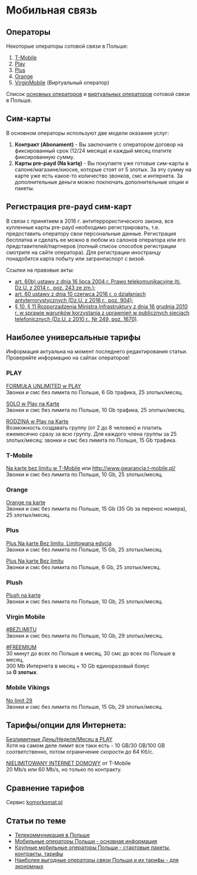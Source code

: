 # Мобильная связь

## Операторы

Некоторые операторы сотовой связи в Польше:
1. [T-Mobile](http://www.t-mobile.pl/)
2. [Play](https://www.play.pl/)
3. [Plus](https://www.plus.pl/)
4. [Orange](https://www.orange.pl/)   
5. [VirginMobile](https://virginmobile.pl/) (Виртуальный оператор)

Список [основных операторов](https://pl.wikipedia.org/wiki/Telekomunikacja_w_Polsce#Operatorzy_strukturalni) и [виртуальных операторов](https://pl.wikipedia.org/wiki/Operator_wirtualny#Wirtualni_operatorzy_na_rynku_polskim) сотовой связи в Польше.

## Сим-карты

В основном операторы используют две модели оказания услуг:
1. **Контракт (Abonament)** - Вы заключаете с оператором договор на фиксированный срок (12/24 месяца) и каждый месяц платите фиксированную сумму.
2. **Карты pre-payd (Na kartę)** - Вы покупаете уже готовые сим-карты в салоне/магазине/киоске, которые стоят от 5 злотых. За эту сумму на карте уже есть какое-то количество звонков, смс и интернета. За дополнительные деньги можно поключать дополнительные опции и пакеты.

## Регистрация pre-payd сим-карт

В связи с принятием в 2016 г. антитеррористического закона, все купленные карты pre-payd необходимо регистрировать, т.е. предоставить оператору свои персональные данные. Регистрация бесплатна и сделать ее можно в любом из салонов оператора или его представителей/партнеров (полный список способов регистрации смотрите на сайте оператора). Для регистрации иностранцу понадобится карта побыту или загранпаспорт с визой.

Ссылки на правовые акты:

* [art. 60b) ustawy z dnia 16 lipca 2004 r. Prawo telekomunikacyjne (tj. Dz.U. z 2014 r., poz. 243 ze zm.)](http://isap.sejm.gov.pl/DetailsServlet?id=WDU20041711800);
* [art. 60 ustawy z dnia 10 czerwca 2016 r. o działaniach antyterrorystycznych (Dz.U. z 2016 r., poz. 904)](http://isap.sejm.gov.pl/DetailsServlet?id=WDU20160000904);
* [§ 10, § 11 Rozporządzenia Ministra Infrastruktury z dnia 16 grudnia 2010 r. w sprawie warunków korzystania z uprawnień w publicznych sieciach telefonicznych (Dz.U. z 2010 r., Nr 249, poz. 1670)](http://isap.sejm.gov.pl/DetailsServlet?id=WDU20102491670).

## Наиболее универсальные тарифы

Информация актуальна на момент последнего редактирования статьи.  
Проверяйте информацию на сайтах операторов!

### PLAY

[FORMUŁA UNLIMITED w PLAY](http://www.play.pl/oferta/play-karta/play-na-karte/formula-unlimited/)  
Звонки и смс без лимита по Польше, 6 Gb трафика, 25 злотых/месяц.

[SOLO w Play na Kartę](https://www.play.pl/oferta/play-karta/play-na-karte/solo-w-play-na-karte/)  
Звонки и смс без лимита по Польше, 10 Gb трафика, 25 злотых/месяц.

[RODZINA w Play na Kartę](https://www.play.pl/kampanie/rodzina-w-play-na-karte/)  
Возможность создавать группу (от 2 до 8 человек) и платить ежемесячно сразу за всю группу. Для каждого члена группы за 25 злотых/месяц: звонки и смс без лимита по Польше, 15 Gb трафика.

### T-Mobile

[Na kartę bez limitu w T-Mobile](http://www.t-mobile.pl/pl/dlaciebie/oferta/na-karte) или http://www.gwarancja.t-mobile.pl/  
Звонки и смс без лимита по Польше, 10 Gb, 25 злотых/месяц.

### Orange

[Orange na kartę](bezlimitunakarte.pl/)  
Звонки и смс без лимита по Польше, 15 Gb (35 Gb за перенос номера), 25 злотых/месяц.

### Plus

[Plus Na kartę Bez limitu, Limitowana edycja](http://www.plus.pl/na-karte)  
Звонки и смс без лимита по Польше, 15 Gb, 25 злотых/месяц.

[Plus Na kartę Bez limitu](http://www.plus.pl/na-karte)  
Звонки и смс без лимита по Польше, 6 Gb, 25 злотых/месяц.

### Plush

[Plush na kartę](http://www.plushbezlimitu.pl/na-karte)  
Звонки и смс без лимита по Польше, 10 Gb, 25 злотых/месяц.

### Virgin Mobile

[#BEZLIMITU](https://virginmobile.pl/oferty/karta/nowy-numer/bezlimitu)  
Звонки и смс без лимита по Польше, 10 Gb, 29 злотых/месяц.

[#FREEMIUM](https://virginmobile.pl/oferty/karta/nowy-numer/freemium)  
30 минут до всех по Польше в месяц, 30 смс до всех по Польше в месяц,  
300 Mb Интернета в месяц + 10 Gb единоразовый бонус  
за **0 злотых**.

### Mobile Vikings

[No limit 29](https://mobilevikings.pl/pl/oferta/telefon-na-karte/#viking29nolimit)  
Звонки и смс без лимита по Польше, 15 Gb, 29 злотых/месяц.

## Тарифы/опции для Интернета:

[Безлимитные День/Неделя/Месяц в PLAY](http://promocje.play.pl/pakiet/)  
Хотя на самом деле лимит все таки есть - 10 GB/30 GB/100 GB соответственно, потом ограничение скорости до 64 Кб/с.

[NIELIMITOWANY INTERNET DOMOWY](http://www.t-mobile.pl/pl/internet-domowy-tmobile/main) от T-Mobile  
20 Mb/s или 60 Mb/s, но только по контракту.

## Сравнение тарифов

Сервис [komorkomat.pl](https://komorkomat.pl/)

## Статьи по теме

* [Телекоммуникация в Польше](http://www.migrant.info.pl/%D0%A2%D0%B5%D0%BB%D0%B5%D0%BA%D0%BE%D0%BC%D0%BC%D1%83%D0%BD%D0%B8%D0%BA%D0%B0%D1%86%D0%B8%D1%8F_%D0%B2_%D0%9F%D0%BE%D0%BB%D1%8C%D1%88%D0%B5.html)  
* [Мобильные операторы Польши - основная информация](http://gopolsha.com/mobilnye-operatory-polshi-osnovnaya-informaciya/)
* [Крупные мобильные операторы Польши - стартовые пакеты, контракты, тарифы](http://gopolsha.com/krupnye-mobilnye-operatory-polshi-startovye-pakety-kontrakty-tarify)
* [Наиболее выгодные операторы связи Польши и их тарифы - для экономных](http://gopolsha.com/naibolee-vygodnye-operatory-svyazi-polshi-i-ih-tarify-dlya-ekonomnyh)
